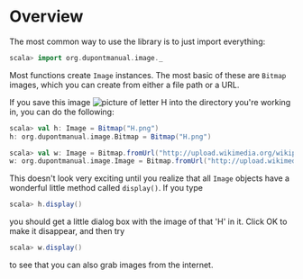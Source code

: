 Overview
========

The most common way to use the library is to just import everything:

```scala
scala> import org.dupontmanual.image._
```

Most functions create `Image` instances. The most basic of these are `Bitmap` images, which you can create from either a file path or a URL.

If you save this image ![picture of letter H](http://upload.wikimedia.org/wikipedia/commons/a/a2/H.png) into the directory you're working in, you can do the following:

```scala
scala> val h: Image = Bitmap("H.png")
h: org.dupontmanual.image.Bitmap = Bitmap("H.png")

scala> val w: Image = Bitmap.fromUrl("http://upload.wikimedia.org/wikipedia/commons/2/25/W.png")
w: org.dupontmanual.image.Image = Bitmap.fromUrl("http://upload.wikimedia.org/wikipedia/commons/2/25/W.png")
```

This doesn't look very exciting until you realize that all `Image` objects have a wonderful little method called `display()`. If you type

```scala
scala> h.display()
```

you should get a little dialog box with the image of that 'H' in it. Click OK to
make it disappear, and then try

```scala
scala> w.display()
```

to see that you can also grab images from the internet.
